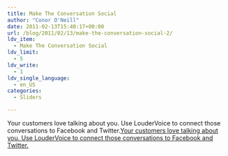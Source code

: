 ```yaml
---
title: Make The Conversation Social
author: "Conor O'Neill"
date: 2011-02-13T15:40:17+00:00
url: /blog/2011/02/13/make-the-conversation-social-2/
ldv_item:
  - Make The Conversation Social
ldv_limit:
  - 5
ldv_write:
  - 1
ldv_single_language:
  - en_US
categories:
  - Sliders

---
```

Your customers love talking about you. Use LouderVoice to connect those conversations to Facebook and Twitter.[Your customers love talking about you. Use LouderVoice to connect those conversations to Facebook and Twitter.][1] 

<!--start_raw-->

<!-- .addthis_container, .addthis_toolbox { display:none !important; } -->

<!--end_raw-->

 [1]: http://www.loudervoice.com/wp-content/uploads/2011/03/weddingdates-slider-01.png